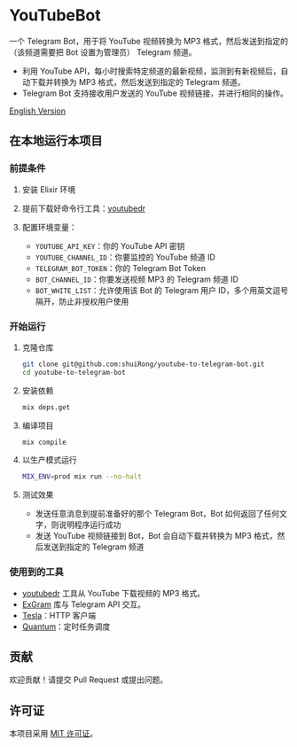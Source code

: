 # YouTubeBot

一个 Telegram Bot，用于将 YouTube 视频转换为 MP3 格式，然后发送到指定的（该频道需要把 Bot 设置为管理员） Telegram 频道。

- 利用 YouTube API，每小时搜索特定频道的最新视频，监测到有新视频后，自动下载并转换为 MP3 格式，然后发送到指定的 Telegram 频道。
- Telegram Bot 支持接收用户发送的 YouTube 视频链接，并进行相同的操作。

[English Version](README.md)

## 在本地运行本项目

### 前提条件

1. 安装 Elixir 环境
2. 提前下载好命令行工具：[youtubedr](https://github.com/kkrt-labs/youtubedr)
3. 配置环境变量：

   - `YOUTUBE_API_KEY`：你的 YouTube API 密钥
   - `YOUTUBE_CHANNEL_ID`：你要监控的 YouTube 频道 ID
   - `TELEGRAM_BOT_TOKEN`：你的 Telegram Bot Token
   - `BOT_CHANNEL_ID`：你要发送视频 MP3 的 Telegram 频道 ID
   - `BOT_WHITE_LIST`：允许使用该 Bot 的 Telegram 用户 ID，多个用英文逗号隔开，防止非授权用户使用

### 开始运行

1. 克隆仓库
   ```bash
   git clone git@github.com:shuiRong/youtube-to-telegram-bot.git
   cd youtube-to-telegram-bot
   ```
2. 安装依赖
   ```bash
   mix deps.get
   ```
3. 编译项目

   ```bash
   mix compile
   ```

4. 以生产模式运行

   ```bash
   MIX_ENV=prod mix run --no-halt
   ```

5. 测试效果
   - 发送任意消息到提前准备好的那个 Telegram Bot，Bot 如何返回了任何文字，则说明程序运行成功
   - 发送 YouTube 视频链接到 Bot，Bot 会自动下载并转换为 MP3 格式，然后发送到指定的 Telegram 频道

### 使用到的工具

- [youtubedr](https://github.com/kkdai/youtube) 工具从 YouTube 下载视频的 MP3 格式。
- [ExGram](https://github.com/rockneurotiko/ex_gram) 库与 Telegram API 交互。
- [Tesla](https://github.com/teamon/tesla)：HTTP 客户端
- [Quantum](https://github.com/quantum-elixir/quantum-core)：定时任务调度

## 贡献

欢迎贡献！请提交 Pull Request 或提出问题。

## 许可证

本项目采用 [MIT 许可证](LICENSE)。
